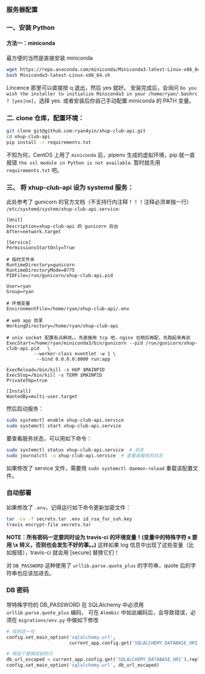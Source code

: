 ### 服务器配置

### 一、安装 Python

#### 方法一：miniconda

最方便的当然是直接安装 miniconda

```bash
wget https://repo.anaconda.com/miniconda/Miniconda3-latest-Linux-x86_64.sh
bash Miniconda3-latest-Linux-x86_64.sh
```
Lincence 那里可以直接按 q 退出，然后 yes 就好。
安装完成后，会询问 `Do you wish the installer to initialize Miniconda3
in your /home/ryan/.bashrc ? [yes|no]`，选择 yes. 或者安装后你自己手动配置 miniconda 的 PATH 变量。

### 二. clone 仓库，配置环境：
```bash
git clone git@github.com:ryan4yin/xhup-club-api.git
cd xhup-club-api
pip install -r requirements.txt
```

不知为何，CentOS 上用了 `miniconda` 后，pipenv 生成的虚拟环境，pip 就一直报错 `the ssl module in Python is not available`.
暂时就先用 `requirements.txt` 吧。

### 三、 将 xhup-club-api 设为 systemd 服务：

此处参考了 gunicorn 的官方文档（不支持行内注释！！！注释必须单独一行）
`/etc/systemd/system/xhup-club-api.service`:
```
[Unit]
Description=xhup-club-api 的 gunicorn 后台
After=network.target

[Service]
PermissionsStartOnly=True

# 临时文件夹
RuntimeDirectory=gunicorn
RuntimeDirectoryMode=0775
PIDFile=/run/gunicorn/xhup-club-api.pid

User=ryan
Group=ryan

# 环境变量
EnvironmentFile=/home/ryan/xhup-club-api/.env

# web app 目录
WorkingDirectory=/home/ryan/xhup-club-api

# unix socket 配置有点麻烦。。先直接用 tcp 吧，nginx 也稍后再配，先跑起来再说
ExecStart=/home/ryan/miniconda3/bin/gunicorn --pid /run/gunicorn/xhup-club-api.pid   \
          --worker-class eventlet -w 1 \
           --bind 0.0.0.0:8000 run:app

ExecReload=/bin/kill -s HUP $MAINPID
ExecStop=/bin/kill -s TERM $MAINPID
PrivateTmp=true

[Install]
WantedBy=multi-user.target
```

然后启动服务：
```bash
sudo systemctl enable xhup-club-api.service
sudo systemctl start xhup-club-api.service
```

要查看服务状态，可以用如下命令：

```bash
sudo systemctl status xhup-club-api.service  # 状态
sudo journalctl -u xhup-club-api.service  # 查看该服务的日志
```

如果修改了 service 文件，需要用 `sudo systemctl daemon-reload` 重载该配置文件。

### 自动部署

如果修改了 `.env`，记得运行如下命令更新加密文件：
```bash
tar -cv -f secrets.tar .env id_rsa_for_ssh.key
travis encrypt-file secrets.tar
```

**NOTE：所有密码一定要同时设为 travis-ci 的环境变量！(变量中的特殊字符 x 要用 \x 转义，否则也会发生不好的事。。)**
这样如果 log 信息中出现了这些变量（比如报错），travis-ci 就会用 [secure] 替换它们！

对 `DB_PASSWORD` 这种使用了 `urllib.parse.quote_plus` 的字符串，quote 后的字符串也应该加进去。

### DB 密码

带特殊字符的 DB_PASSWORD 在 SQLAlchemy 中必须用 `urllib.parse.quote_plus` 编码，
可在 `Alembic` 中如此编码后，会导致错误，必须在 `migrations/env.py` 中做如下修改

```python
# 找到这一句
config.set_main_option('sqlalchemy.url',
                       current_app.config.get('SQLALCHEMY_DATABASE_URI'))

# 用这个替换找到的行
db_url_escaped = current_app.config.get('SQLALCHEMY_DATABASE_URI').replace('%', '%%')
config.set_main_option('sqlalchemy.url', db_url_escaped)
```
